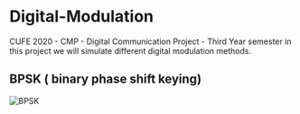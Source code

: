 # Digital-Modulation
CUFE 2020 - CMP - Digital Communication Project - Third Year semester
in this project we will simulate different digital modulation methods.
## BPSK ( binary phase shift keying)
![BPSK](https://RamySaied1.github.com/Digital-Modulation/BPSK/After_Channel_Signal.png)
